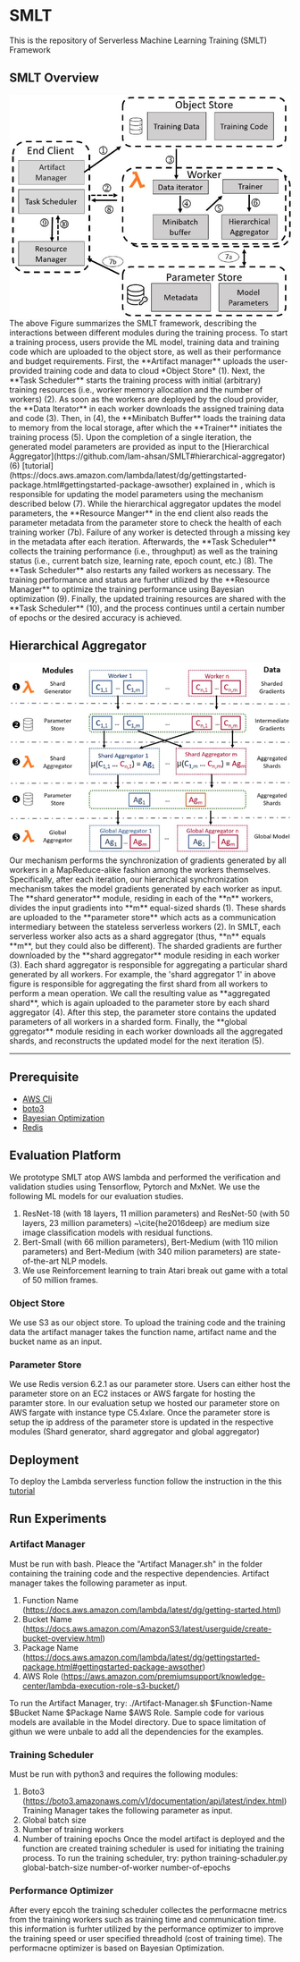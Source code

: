 # SMLT 


This is the repository of Serverless Machine Learning Training (SMLT) Framework

## SMLT Overview
<img align="center" src=https://github.com/Iam-ahsan/SMLT/blob/main/overview.png>
The above Figure summarizes the SMLT framework, describing the interactions between different modules during the training process. To start a training process, users provide the ML model, training data and training code which are uploaded to the object store, as well as their performance and budget requirements. First, the **Artifact manager** uploads the user-provided training code and data to cloud *Object Store* (1). Next, the **Task Scheduler** starts the training process with initial (arbitrary) training resources (i.e., worker memory allocation and the number of workers) (2). As soon as the workers are deployed by the cloud provider, the **Data Iterator** in each worker  downloads the assigned training data and code (3). Then, in (4), the **Minibatch Buffer** loads the training data to memory from the local storage, after which the **Trainer** initiates the  training process (5). Upon the completion of a single iteration,  the generated model parameters are provided as input to the [Hierarchical Aggregator](https://github.com/Iam-ahsan/SMLT#hierarchical-aggregator) (6) [tutorial](https://docs.aws.amazon.com/lambda/latest/dg/gettingstarted-package.html#gettingstarted-package-awsother) explained in , which is responsible for updating the model parameters using the mechanism described below (7). While the hierarchical aggregator updates the model parameters, the **Resource Manger** in the end client also reads the parameter metadata from the parameter store to check the health of each training worker (7b). Failure of any worker is detected through a missing key in the metadata after each iteration. Afterwards, the **Task Scheduler** collects the training performance (i.e., throughput) as well as the training status (i.e., current batch size, learning rate, epoch count, etc.) (8). The **Task Scheduler** also restarts any failed workers as necessary. The training performance and status are further utilized by the **Resource Manager** to optimize the training performance using Bayesian optimization (9). Finally, the updated training resources are shared with the **Task Scheduler** (10), and the process continues until a certain number of epochs or the desired accuracy is achieved.

## Hierarchical Aggregator 
<img aligh=center src=https://github.com/Iam-ahsan/SMLT/blob/main/Shard%20Aggregator.png>
Our mechanism performs the synchronization of gradients generated by all workers in a MapReduce-alike fashion among the workers themselves. Specifically, after each iteration, our hierarchical synchronization mechanism takes the model gradients generated by each worker as input.  The **shard generator** module,  residing in each of the **n** workers, divides the input gradients into **m** equal-sized shards (1). These shards are uploaded to the **parameter store**  which acts as a communication intermediary between the stateless serverless workers (2). 
In SMLT, each serverless worker also acts as a shard aggregator (thus, **n** equals **m**, but they could also be different).
The sharded gradients are further downloaded by the **shard aggregator** module  residing in each worker (3).  Each shard aggregator is responsible for aggregating a particular shard generated by all workers. For example, the 'shard aggregator 1' in above figure is responsible for aggregating the first shard from all workers to perform a mean operation. We call the resulting value as **aggregated shard**, which is again uploaded to the parameter store  by each shard aggregator (4). After this step, the parameter store contains the updated parameters of all workers in a sharded form. Finally, the **global ggregator** module residing in each worker downloads all the aggregated shards, and reconstructs the updated model for the next iteration (5).

---
## Prerequisite
- [AWS  Cli](https://aws.amazon.com/cli/)
- [boto3](https://boto3.amazonaws.com/v1/documentation/api/latest/index.html)
- [Bayesian Optimization](https://github.com/fmfn/BayesianOptimization)
- [Redis](https://pypi.org/project/redis-server/)

## Evaluation Platform
 We prototype SMLT atop AWS lambda and performed the verification and validation studies using Tensorflow, Pytorch and MxNet. We use the following ML models for our evaluation studies. 
  1. ResNet-18 (with 18 layers, 11 million parameters) and ResNet-50 (with 50 layers, 23 million parameters) ~\cite{he2016deep} are medium size image classification models with residual functions.
  2. Bert-Small (with 66 million parameters), Bert-Medium (with 110 milion parameters) and Bert-Medium (with 340 milion parameters) are state-of-the-art NLP models.
  3. We use Reinforcement learning to train Atari break out game with a total of 50 million frames.
### Object Store
 We use S3 as our object store. To upload the training code and the training data the artifact manager takes the function name, artifact name and the bucket name as an input. 
 ### Parameter Store
 We use Redis version 6.2.1 as our parameter store. Users can either host the parameter store on an EC2 instaces or AWS fargate for hosting the paramter store. In our evaluation setup we hosted our parameter store on AWS fargate with instance type C5.4xlare. Once the parameter store is setup the ip address of the parameter store is updated in the respective modules (Shard generator, shard aggregator and global aggregator)
 ## Deployment
 To deploy the Lambda serverless function follow the instruction in the this [tutorial](https://docs.aws.amazon.com/lambda/latest/dg/gettingstarted-package.html#gettingstarted-package-awsother)
 
 ## Run Experiments
 ### Artifact Manager
 Must be run with bash. Pleace the "Artifact Manager.sh" in the folder containing the training code and the respective dependencies. Artifact manager takes the following parameter as input.
   1. Function Name (https://docs.aws.amazon.com/lambda/latest/dg/getting-started.html)
   2. Bucket Name (https://docs.aws.amazon.com/AmazonS3/latest/userguide/create-bucket-overview.html)
   3. Package Name (https://docs.aws.amazon.com/lambda/latest/dg/gettingstarted-package.html#gettingstarted-package-awsother)
   4. AWS Role (https://aws.amazon.com/premiumsupport/knowledge-center/lambda-execution-role-s3-bucket/)
 
 To run the Artifact Manager, try: ./Artifact-Manager.sh $Function-Name $Bucket Name $Package Name $AWS Role. Sample code for various models are available in the Model directory. Due to space limitation of githun we were unbale to add all the dependencies for the examples.
 ### Training Scheduler
 Must be run with python3 and requires the following modules:
  1. Boto3 (https://boto3.amazonaws.com/v1/documentation/api/latest/index.html)
 Training Manager takes the following parameter as input.
  1. Global batch size
  2. Number of training workers
  3. Number of training epochs
  Once the model artifact is deployed and the function are created training scheduler is used for initiating the training process. 
  To run the training scheduler, try: python training-schaduler.py global-batch-size number-of-worker number-of-epochs
  
 ### Performance Optimizer
After every epcoh the training scheduler collectes the performacne metrics from the training workers such as training time and communication time. this information is furhter utilized by the performance optimizer to improve the training speed or user specified threadhold (cost of training time). The performacne optimizer is based on Bayesian Optimization.
